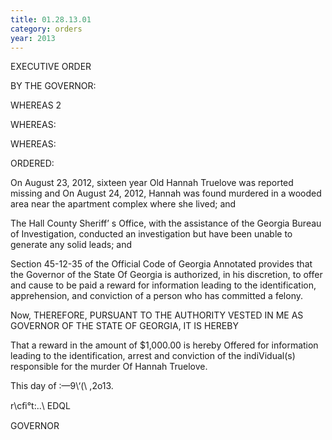 ```yaml
---
title: 01.28.13.01
category: orders
year: 2013
---
```

 

EXECUTIVE ORDER

BY THE GOVERNOR:

WHEREAS 2

WHEREAS:

WHEREAS:

ORDERED:

On August 23, 2012, sixteen year Old Hannah Truelove was
reported missing and On August 24, 2012, Hannah was
found murdered in a wooded area near the apartment
complex where she lived; and

The Hall County Sheriff’ s Office, with the assistance of the
Georgia Bureau of Investigation, conducted an investigation
but have been unable to generate any solid leads; and

Section 45-12-35 of the Official Code of Georgia Annotated
provides that the Governor of the State Of Georgia is
authorized, in his discretion, to offer and cause to be paid a
reward for information leading to the identification,
apprehension, and conviction of a person who has
committed a felony.

Now, THEREFORE, PURSUANT TO THE AUTHORITY VESTED
IN ME AS GOVERNOR OF THE STATE OF GEORGIA, IT IS
HEREBY

That a reward in the amount of $1,000.00 is hereby Offered
for information leading to the identification, arrest and
conviction of the indiVidual(s) responsible for the murder Of
Hannah Truelove.

This  day of :—9\‘(\ ,2o13.

r\cﬁ°t:..\ EDQL

GOVERNOR

